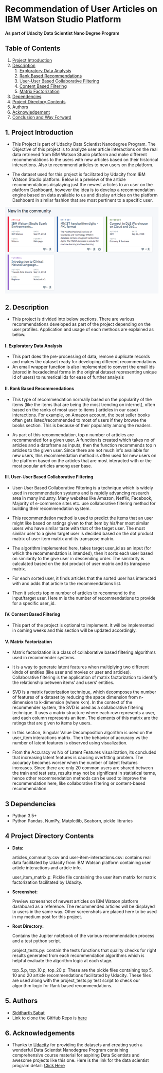 # Recommendation of User Articles on IBM Watson Studio Platform 
#### As part of Udacity Data Scientist Nano Degree Program

## Table of Contents
1. [Project Introduction](#Introduction)
2. [Description](#Description)
	1. [Exploratory Data Analysis](#Exploratory_DA)
	2. [Rank Based Recommendations](#Rank_Based)
	3. [User-User Based Collaborative Filtering](#User)
	4. [Content Based Filtering](#Content)
    5. [Matrix Factorization](#Matrix)
3. [Dependencies](#Dependencies)
4. [Project Directory Contents](#Contents)
5. [Authors](#Authors)
6. [Acknowledgement](#Acknowledgement)
7. [Conclusion and Way Forward](#Conclusion_WF)


<a name="Introduction"></a>
## 1. Project Introduction

* This Project is part of Udacity Data Scientist Nanodegree Program. The Objective of this project is to analyze user article interactions on the real data retrieved from IBM Watson Studio platform and make different recommendations to the users with new articles based on their historical interactions. Also to recommend articles to new users on the platform.

* The dataset used for this project is facilitated by Udacity from IBM Watson Studio platform. Below is a preview of the article recommendations displaying just the newest articles to an user on the platform Dashboard, however the idea is to develop a recommendation engine based on data available to us and display articles on the platform Dashboard in similar fashion that are most pertinent to a specific user.

![Intro Pic](./screenshot/Preview.png)

<a name="Description"></a>
## 2. Description

* This project is divided into below sections. There are various recommendations developed as part of the project depending on the user profiles. Application and usage of each methods are explained as below.

<a name="Exploratory_DA"></a>
#### I. Exploratory Data Analysis
* This part does the pre-processing of data, remove duplicate records and makes the dataset ready for developing different recommendations.
* An email wrapper function is also implemented to convert the email ids (stored in hexadecimal forms in the original dataset representing unique id of users) to numerical ids for ease of further analysis 

<a name="Rank_Based"></a>
#### II. Rank Based Recommendations

* This type of recommendation normally based on the popularity of the items (like the items that are being the most trending on internet), often based on the ranks of most user to items ( articles in our case) interactions. For example, on Amazon account, the best seller books often gets listed/recommended to most of users if they browse the books section. This is because of their popularity among the readers.

* As part of this recommendation, top n number of articles are recommended for a given user. A function is created which takes no of articles and a dataframe as inputs, then the function recommends top n articles to the given user. Since there are not much info available for new users, this recommendation method is often used for new users on the platform based on the articles that are most interacted with or the most popular articles among user base.

<a name="User"></a>
#### III. User-User Based Collaborative Filtering

* User-User Based Collaborative Filtering is a technique which is widely used in recommendation systems and is rapidly advancing research area in many industry. Many websites like Amazon, Netflix, Facebook, Majority of e-commerce sites etc. use collaborative filtering method for building their recommendation system.

* This recommendation method is used to predict the items that an user might like based on ratings given to that item by his/her most similar users who have similar taste with that of the target user. The most similar user to a given target user is decided based on the dot product matrix of user item matrix and its transpose matrix. 

* The algorithm implemented here, takes target user_id as an input (for which the recommendation is intended), then it sorts each user based on similarity to the give user in descending order. The similarity is calculated based on the dot product of user matrix and its transpose matrix.

* For each sorted user, it finds articles that the sorted user has interacted with and adds that article to the recommendations list.

* Then it selects top m number of articles to recommend to the input/target user. Here m is the number of recommendations to provide for a specific user_id.

<a name="Content"></a>
#### IV. Content Based Filtering

* This part of the project is optional to implement. It will be implemented in coming weeks and this section will be updated accordingly.

<a name="Matrix"></a>
#### V. Matrix Factorization

* Matrix factorization is a class of collaborative based filtering algorithms used in recommender systems. 

* It is a way to generate latent features when multiplying two different kinds of entities (like user and movies or user and articles). Collaborative filtering is the application of matrix factorization to identify the relationship between items’ and users’ entities.
 
* SVD is a matrix factorization technique, which decomposes the number of features of a dataset by reducing the space dimension from n-dimension to k-dimension (where k<n). In the context of the recommender system, the SVD is used as a collaborative filtering technique. It uses a matrix structure where each row represents a user, and each column represents an item. The elements of this matrix are the ratings that are given to items by users.

* In this section, Singular Value Decomposition algorithm is used on the user_item interactions matrix. Then the behavior of accuracy vs the number of latent features is observed using visualization.

* From the Accuracy vs No of Latent Features visualization, its concluded that increasing latent features is causing overfitting problem. The accuracy becomes worser when the number of latent features increases. Since there are only 20 common users are shared between the train and test sets, results may not be significant in statistical terms, hence other recommendation methods can be used to improve the recommendation here, like collaborative filtering or content-based recommendation.

<a name="Dependencies"></a>
## 3 Dependencies
* Python 3.5+
* Python Pandas, NumPy, Matplotlib, Seaborn, pickle libraries

<a name="Contents"></a>
## 4 Project Directory Contents
* **Data:**

    articles_community.csv and user-item-interactions.csv: contains real data facilitated by Udacity from IBM Watson platform containing user article     interactions and article info.
    
    user_item_matrix.p: Pickle file containing the user item matrix for matrix factorization facilitated by Udacity.
   
* **Screenshot:**

    Preview screenshot of newest articles on IBM Watson platform dashboard as a reference. The recommended articles will be displayed to users in the     same way.
    Other screenshots are placed here to be used in my medium post for this project.

* **Root Directory:**

    Contains the Jupiter notebook of the various recommendation process and a test python script.
    
    project_tests.py: contain the tests functions that quality checks for right results generated from each recommendation algorithms which is           helpful evaluate the algorithm logic at each stage.
    
    top_5.p, top_10.p, top_20.p: These are the pickle files containing top 5, 10 and 20 article recommendations facilitated by Udacity. These files       are used along with the project_tests.py test script to check our algorithm logic for Rank based recommendations.

<a name="Authors"></a>
## 5. Authors

* [Siddharth Sabat](https://github.com/siddharthsabat)
* Link to clone the GitHub Repo is [here](https://github.com/SiddharthSabat/Data-Science-and-ML-Portfolio/tree/main/Recommendation_User_Articles_IBM_Watson_Studio)


<a name="Acknowledgement"></a>
## 6. Acknowledgements

* Thanks to [Udacity](https://www.udacity.com/) for providing the datasets and creating such a wonderful Data Scientist Nanodegree Program containing comprehensive course material for aspiring Data Scientists and awesome projects like this one. Here is the link for the data scientist program detail: [Click Here](https://www.udacity.com/course/data-scientist-nanodegree--nd025)